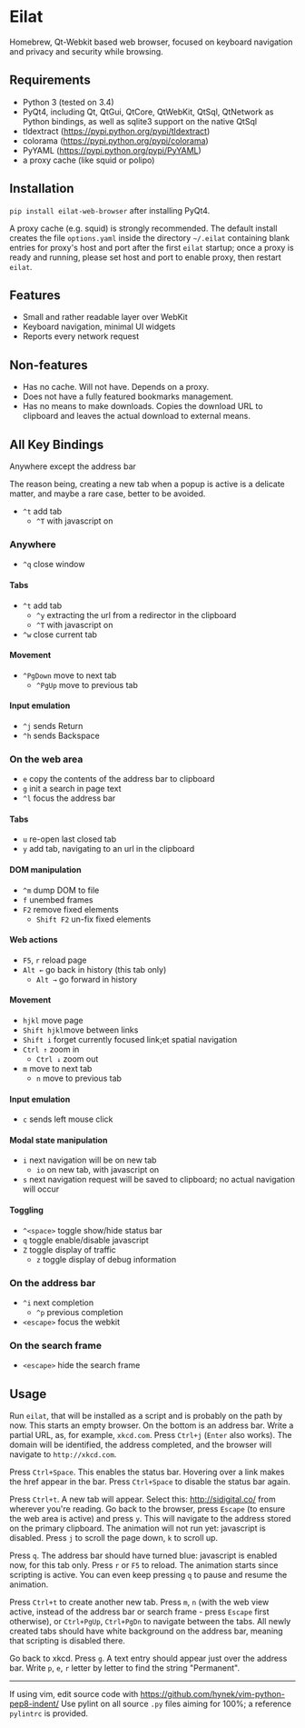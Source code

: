 Eilat
=====

Homebrew, Qt-Webkit based web browser, focused on keyboard navigation and privacy
and security while browsing.

Requirements
------------

* Python 3 (tested on 3.4)
* PyQt4, including Qt, QtGui, QtCore, QtWebKit, QtSql, QtNetwork as Python
bindings, as well as sqlite3 support on the native QtSql
* tldextract (https://pypi.python.org/pypi/tldextract)
* colorama (https://pypi.python.org/pypi/colorama)
* PyYAML (https://pypi.python.org/pypi/PyYAML)
* a proxy cache (like squid or polipo)

Installation
------------

`pip install eilat-web-browser` after installing PyQt4.

A proxy cache (e.g. squid) is strongly recommended. The default install creates
the file `options.yaml` inside the directory `~/.eilat` containing blank
entries for proxy's host and port after the first `eilat` startup; once a
proxy is ready and running, please set host and port to enable proxy,
then restart `eilat`.

Features
--------

* Small and rather readable layer over WebKit
* Keyboard navigation, minimal UI widgets
* Reports every network request

Non-features
------------

* Has no cache. Will not have. Depends on a proxy.
* Does not have a fully featured bookmarks management.
* Has no means to make downloads. Copies the download URL to clipboard and
leaves the actual download to external means.

## All Key Bindings

Anywhere except the address bar

The reason being, creating a new tab when a popup is active is a delicate
matter, and maybe a rare case, better to be avoided.

* `^t` add tab
    * `^T` with javascript on

### Anywhere

* `^q` close window

#### Tabs

* `^t` add tab
    * `^y` extracting the url from a redirector in the clipboard
    * `^T` with javascript on
* `^w` close current tab

#### Movement

* `^PgDown` move to next tab
    *  `^PgUp` move to previous tab

#### Input emulation

* `^j` sends Return
* `^h` sends Backspace

### On the web area

* `e` copy the contents of the address bar to clipboard
* `g` init a search in page text
* `^l` focus the address bar

#### Tabs

* `u` re-open last closed tab
* `y` add tab, navigating to an url in the clipboard

#### DOM manipulation
* `^m` dump DOM to file
* `f` unembed frames
* `F2` remove fixed elements
    * `Shift F2` un-fix fixed elements

#### Web actions

* `F5`, `r` reload page
* `Alt ←` go back in history (this tab only)
    * `Alt →` go forward in history

#### Movement

* `hjkl` move page
* `Shift hjkl`move between links
* `Shift i` forget currently focused link;et spatial navigation
* `Ctrl ↑` zoom in
    * `Ctrl ↓` zoom out
* `m` move to next tab
    * `n` move to previous tab

#### Input emulation

* `c` sends left mouse click

#### Modal state manipulation

* `i` next navigation will be on new tab
    * `io` on new tab, with javascript on
* `s` next navigation request will be saved to clipboard; no actual navigation will occur

#### Toggling

* `^<space>` toggle show/hide status bar
* `q` toggle enable/disable javascript
* `Z` toggle display of traffic
    * `z` toggle display of debug information

### On the address bar

* `^i` next completion
    * `^p` previous completion
* `<escape>` focus the webkit

### On the search frame

* `<escape>` hide the search frame

Usage
-----

Run `eilat`, that will be installed as a script and is probably on the path by
now.  This starts an empty browser. On the bottom is an address bar. Write a
partial URL, as, for example, `xkcd.com`. Press `Ctrl+j` (`Enter` also works).
The domain will be identified, the address completed, and the browser will
navigate to `http://xkcd.com`.

Press `Ctrl+Space`. This enables the status bar.
Hovering over a link makes the href appear in the bar.
Press `Ctrl+Space` to disable the status bar again.

Press `Ctrl+t`. A new tab will appear. Select this: http://sidigital.co/
from wherever you're reading. Go back to the browser, press `Escape` (to
ensure the web area is active) and press `y`. This will navigate
to the address stored on the primary clipboard. The animation will not run yet:
javascript is disabled. Press `j` to scroll the page down, `k` to scroll up.

Press `q`. The address bar should have turned blue: javascript is enabled now,
for this tab only. Press `r` or `F5` to reload. The animation starts since 
scripting is active. You can even keep pressing `q` to pause and resume
the animation.

Press `Ctrl+t` to create another new tab. Press `m`, `n` (with the web view
active, instead of the address bar or search frame - press `Escape` first otherwise),
or `Ctrl+PgUp`,  `Ctrl+PgDn` to navigate between the tabs. All newly created
tabs should have white background on the address bar, meaning that scripting is
disabled there.

Go back to xkcd. Press `g`. A text entry should appear just over the address bar.
Write `p`, `e`, `r` letter by letter to find the string "Permanent".

----

If using vim, edit source code with https://github.com/hynek/vim-python-pep8-indent/
Use pylint on all source `.py` files aiming for 100%; a reference `pylintrc` is provided.
